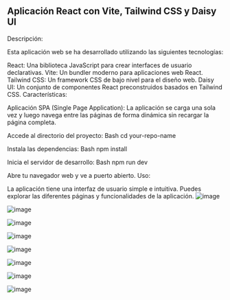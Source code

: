 

## Aplicación React con Vite, Tailwind CSS y Daisy UI
Descripción:

Esta aplicación web se ha desarrollado utilizando las siguientes tecnologías:

React: Una biblioteca JavaScript para crear interfaces de usuario declarativas.
Vite: Un bundler moderno para aplicaciones web React.
Tailwind CSS: Un framework CSS de bajo nivel para el diseño web.
Daisy UI: Un conjunto de componentes React preconstruidos basados en Tailwind CSS.
Características:

Aplicación SPA (Single Page Application): La aplicación se carga una sola vez y luego navega entre las páginas de forma dinámica sin recargar la página completa.


Accede al directorio del proyecto:
Bash
cd your-repo-name


Instala las dependencias:
Bash
npm install

Inicia el servidor de desarrollo:
Bash
npm run dev

Abre tu navegador web y ve a puerto abierto.
Uso:

La aplicación tiene una interfaz de usuario simple e intuitiva. Puedes explorar las diferentes páginas y funcionalidades de la aplicación.
![image](https://github.com/michelcub/search_hotels_front/assets/49735520/7934066d-4d68-4543-a5d3-149c3223b9e4)

![image](https://github.com/michelcub/search_hotels_front/assets/49735520/a8e650a0-cb69-486b-acef-208dc2b0d11c)

![image](https://github.com/michelcub/search_hotels_front/assets/49735520/f14c054d-d877-4b67-ad73-8a8044051394)

![image](https://github.com/michelcub/search_hotels_front/assets/49735520/51d2935a-5415-4246-b2f3-84a924aace59)

![image](https://github.com/michelcub/search_hotels_front/assets/49735520/b29ad92d-f8a3-465f-93e2-7f00941e9008)

![image](https://github.com/michelcub/search_hotels_front/assets/49735520/2d4d57f9-2605-4ad2-9f08-78ea76b1ca94)

![image](https://github.com/michelcub/search_hotels_front/assets/49735520/377f2524-5e3a-475e-9ef6-d01023e662ce)

![image](https://github.com/michelcub/search_hotels_front/assets/49735520/5a235dc9-cfe8-4d38-83d0-649028f00f61)







